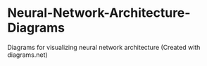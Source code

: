 # Neural-Network-Architecture-Diagrams
Diagrams for visualizing neural network architecture (Created with diagrams.net)

